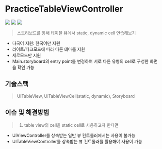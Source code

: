 # PracticeTableViewController
<img src ="https://img.shields.io/badge/Swift-5.5-FA7343?logo=swift&logoColor=white"> <img src="https://img.shields.io/badge/Xcode-13.3-1575F9?logo=Xcode&logoColor=white"> <img src="https://img.shields.io/badge/Platforms-iOS_13.0-Green?style=flat-square">
> 스토리보드를 통해 테이블 뷰에서 static, dynamic cell 연습해보기

* 다국어 지원: 한국어만 지원
* 라이트/다크모드에 따라 다른 테마를 지원
* 세로모드만 지원
* Main.storyboard의 entry point를 변경하여 서로 다른 유형의 cell로 구성한 화면을 확인 가능

## 기술스택
> UITableView, UITableViewCell(static, dynamic), Storyboard

## 이슈 및 해결방법
> 1. table view의 cell을 static cell로 사용하고자 한다면
  - UIViewController를 상속받는 일반 뷰 컨트롤러에서는 사용이 불가능
  - UITableViewController를 상속받는 뷰 컨트롤러를 활용해야 사용이 가능
